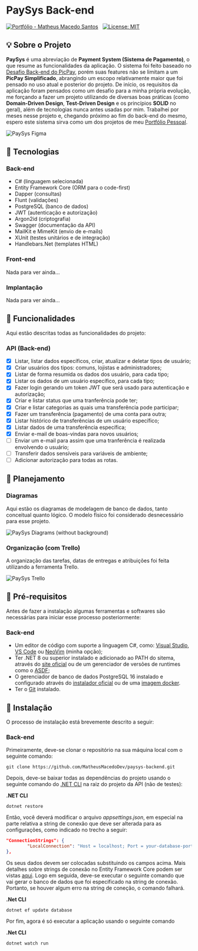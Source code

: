 # PaySys Back-end
[![Portfólio - Matheus Macedo Santos](https://img.shields.io/badge/Portf%C3%B3lio-Matheus%20Macedo-931ad9)](https://github.com/MatheusMacedoDev) &nbsp;
[![License: MIT](https://img.shields.io/badge/license-MIT-green)](https://github.com/MatheusMacedoDev/paysys-backend/blob/main/LICENSE)

## :bulb: Sobre o Projeto
**PaySys** é uma abreviação de **Payment System (Sistema de Pagamento)**, o que resume as funcionalidades da aplicação. O sistema foi feito baseado no [Desafio Back-end do PicPay](https://github.com/PicPay/picpay-desafio-backend), porém suas features não se limitam a um **PicPay Simplificado**, abrangindo um escopo relativamente maior que foi pensado no uso atual e posterior do projeto. De início, os requisitos da aplicação foram pensados como um desafio para a minha própria evolução, me forçando a fazer um projeto utilizando de diversas boas práticas (como **Domain-Driven Design**, **Test-Driven Design** e os princípios **SOLID** no geral), além de tecnologias nunca antes usadas por mim. Trabalhei por meses nesse projeto e, chegando próximo ao fim do back-end do mesmo, espero este sistema sirva como um dos projetos de meu [Portfólio Pessoal](https://github.com/MatheusMacedoDev).

![PaySys Figma](https://github.com/MatheusMacedoDev/paysys-backend/assets/67438868/2580fcbd-7f0d-4415-ba20-ff21b320c3e3)

## :wrench: Tecnologias

### Back-end
- C# (linguagem selecionada)
- Entity Framework Core (ORM para o code-first)
- Dapper (consultas)
- Flunt (validações)
- PostgreSQL (banco de dados)
- JWT (autenticação e autorização)
- Argon2id (criptografia)
- Swagger (documentação da API)
- MailKit e MimeKit (envio de e-mails)
- XUnit (testes unitários e de integração)
- Handlebars.Net (templates HTML)

### Front-end
Nada para ver ainda...

### Implantação
Nada para ver ainda...

## :scroll: Funcionalidades

Aqui estão descritas todas as funcionalidades do projeto:

### API (Back-end)
- [x] Listar, listar dados específicos, criar, atualizar e deletar tipos de usuário;
- [x] Criar usuários dos tipos: comuns, lojistas e administradores;
- [x] Listar de forma resumida os dados dos usuário, para cada tipo;
- [x] Listar os dados de um usuário específico, para cada tipo;
- [x] Fazer login gerando um token JWT que será usado para autenticação e autorização;
- [x] Criar e listar status que uma tranferência pode ter;
- [x] Criar e listar categorias as quais uma transferência pode participar;
- [x] Fazer um transferência (pagamento) de uma conta para outra;
- [x] Listar histórico de transferências de um usuário específico;
- [x] Listar dados de uma transferência específica;
- [x] Enviar e-mail de boas-vindas para novos usuários;
- [ ] Enviar um e-mail para assim que uma tranferência é realizada envolvendo o usuário;
- [ ] Transferir dados sensíveis para variáveis de ambiente;
- [ ] Adicionar autorização para todas as rotas.

## :book: Planejamento

### Diagramas
Aqui estão os diagramas de modelagem de banco de dados, tanto conceitual quanto lógico. O modelo físico foi considerado desnecessário para esse projeto.

![PaySys Diagrams (without background)](https://github.com/MatheusMacedoDev/paysys-backend/assets/67438868/347e9038-f076-4b21-ba98-936023c0263a)

### Organização (com Trello)
A organização das tarefas, datas de entregas e atribuições foi feita utilizando a ferramenta Trello.

![PaySys Trello](https://github.com/MatheusMacedoDev/paysys-backend/assets/67438868/6101d017-d581-44ce-8180-3a5184784099)

## :pushpin: Pré-requisitos
Antes de fazer a instalação algumas ferramentas e softwares são necessárias para iniciar esse processo posteriormente:

### Back-end
- Um editor de código com suporte a linguagem C#, como: [Visual Studio](https://visualstudio.microsoft.com/pt-br/), [VS Code](https://code.visualstudio.com/) ou [NeoVim](https://neovim.io) (minha opção);
- Ter .NET 8 ou superior instalado e adicionado ao PATH do sitema, através do [site oficial](https://dotnet.microsoft.com/pt-br/download) ou de um gerenciador de versões de runtimes como o [ASDF](https://asdf-vm.com/);
- O gerenciador de banco de dados PostgreSQL 16 instalado e configurado através do [instalador oficial](https://www.postgresql.org/download/]) ou de uma [imagem docker](https://hub.docker.com/_/postgres).
- Ter o [Git](https://git-scm.com/) instalado.

## :floppy_disk: Instalação
O processo de instalação está brevemente descrito a seguir:

### Back-end

Primeiramente, deve-se clonar o repositório na sua máquina local com o seguinte comando:
```
git clone https://github.com/MatheusMacedoDev/paysys-backend.git
```

Depois, deve-se baixar todas as dependências do projeto usando o seguinte comando do [.NET CLI](https://learn.microsoft.com/pt-br/dotnet/core/tools/) na raiz do projeto da API (não de testes):

**.NET CLI**
```
dotnet restore
```

Então, você deverá modificar o arquivo *appsettings.json*, em especial na parte relativa a string de conexão que deve ser alterada para as configurações, como indicado no trecho a seguir:
```json
"ConnectionStrings": {
        "LocalConnection": "Host = localhost; Port = your-database-port; Pooling = true; Database = database-name; User Id = your-user; Password = your-password"
},
```
Os seus dados devem ser colocadas substituindo os campos acima. Mais detalhes sobre strings de conexão no Entity Framework Core podem ser vistas [aqui](https://www.macoratti.net/17/05/aspcore_pgsqlef1.htm).
Logo em seguida, deve-se executar o seguinte comando que vai gerar o banco de dados que foi especificado na string de conexão. Portanto, se houver algum erro na string de coneção, o comando falhará.

**.Net CLI**
```
dotnet ef update database
```
Por fim, agora é só executar a aplicação usando o seguinte comando

**.Net CLI**
```
dotnet watch run
```

